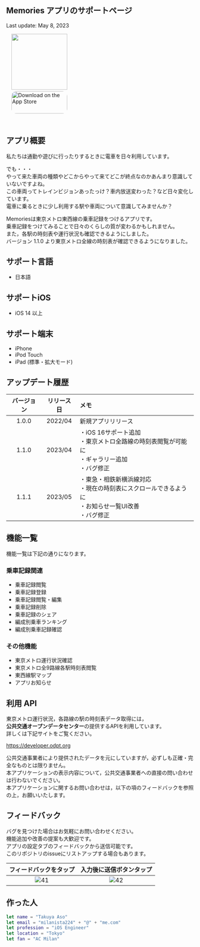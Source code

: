 ## Memories アプリのサポートページ

Last update: May 8, 2023

　<img src="https://user-images.githubusercontent.com/8732417/150129251-f82bed44-ab99-4a53-b544-83df97159c40.png" width="150"><BR>
　<a href="https://apps.apple.com/jp/app/memories-%E4%B9%97%E8%BB%8A%E8%A8%98%E9%8C%B2%E3%82%A2%E3%83%97%E3%83%AA/id1616337665" style="display: inline-block; overflow: hidden; border-top-left-radius: 13px; border-top-right-radius: 13px; border-bottom-right-radius: 13px; border-bottom-left-radius: 13px; width: 150px; height: 83px;"><img src="https://tools.applemediaservices.com/api/badges/download-on-the-app-store/black/ja-jp?size=250x83&amp;releaseDate=1627603200&h=67f860c8a4424c97a47065fb78d09e10" alt="Download on the App Store" style="border-top-left-radius: 13px; border-top-right-radius: 13px; border-bottom-right-radius: 13px; border-bottom-left-radius: 13px; width: 150px; height: 60px;"></a>

## アプリ概要

私たちは通勤や遊びに行ったりするときに電車を日々利用しています。

でも・・・  
やって来た車両の種類やどこからやって来てどこが終点なのかあんまり意識していないですよね。  
この車両ってトレインビジョンあったっけ？車内放送変わった？など日々変化しています。  
電車に乗るときに少し利用する駅や車両について意識してみませんか？  

Memoriesは東京メトロ東西線の乗車記録をつけるアプリです。  
乗車記録をつけてみることで日々のくらしの質が変わるかもしれません。  
また，各駅の時刻表や運行状況も確認できるようにしました。  
バージョン 1.1.0 より東京メトロ全線の時刻表が確認できるようになりました。  

## サポート言語

* 日本語

## サポートiOS

* iOS 14 以上

## サポート端末

* iPhone
* iPod Touch
* iPad (標準・拡大モード)

## アップデート履歴

|バージョン|リリース日|メモ|
|:--:|:--:|:--|
|1.0.0|2022/04|新規アプリリリース|
|1.1.0|2023/04|・iOS 16サポート追加<BR>・東京メトロ全路線の時刻表閲覧が可能に<BR>・ギャラリー追加<BR>・バグ修正|
|1.1.1|2023/05|・東急・相鉄新横浜線対応<BR>・現在の時刻表にスクロールできるように<BR>・お知らせ一覧UI改善<BR>・バグ修正|

## 機能一覧

機能一覧は下記の通りになります。

### 乗車記録関連

* 乗車記録閲覧
* 乗車記録登録
* 乗車記録閲覧・編集
* 乗車記録削除
* 乗車記録のシェア
* 編成別乗車ランキング
* 編成別乗車記録確認

### その他機能

* 東京メトロ運行状況確認
* 東京メトロ全9路線各駅時刻表閲覧
* 東西線駅マップ
* アプリお知らせ

## 利用 API
  
東京メトロ運行状況，各路線の駅の時刻表データ取得には，  
**公共交通オープンデータセンター**の提供するAPIを利用しています。  
詳しくは下記サイトをご覧ください。
  
https://developer.odpt.org

公共交通事業者により提供されたデータを元にしていますが，必ずしも正確・完全なものとは限りません。  
本アプリケーションの表示内容について，公共交通事業者への直接の問い合わせは行わないでください。  
本アプリケーションに関するお問い合わせは，以下の項のフィードバックを参照の上，お願いいたします。  

## フィードバック

バグを見つけた場合はお気軽にお問い合わせください。  
機能追加や改善の提案も大歓迎です。  
アプリの設定タブのフィードバックから送信可能です。  
このリポジトリのissueにリストアップする場合もあります。

|フィードバックをタップ|入力後に送信ボタンタップ|
|:--:|:--:|
|![41](https://user-images.githubusercontent.com/8732417/230921948-9b9667bb-cf32-48eb-9f98-dafdb8bc7a77.png)|![42](https://user-images.githubusercontent.com/8732417/230922000-eba29c7b-8396-4113-af34-d0ae3ab1967d.png)|


## 作った人

```swift
let name = "Takuya Aso"
let email = "milanista224" + "@" + "me.com"
let profession = "iOS Engineer"
let location = "Tokyo"
let fan = "AC Milan"
```  

